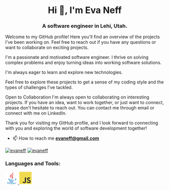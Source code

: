 <h1 align="center">Hi 👋, I'm Eva Neff</h1>
<h3 align="center">A software engineer in Lehi, Utah.</h3>

Welcome to my GitHub profile! Here you'll find an overview of the projects I've been working on. Feel free to reach out if you have any questions or want to collaborate on exciting projects.

I'm a passionate and motivated software engineer. I thrive on solving complex problems and enjoy turning ideas into working software solutions.

I'm always eager to learn and explore new technologies.

Feel free to explore these projects to get a sense of my coding style and the types of challenges I've tackled.

Open to Collaboration
I'm always open to collaborating on interesting projects. If you have an idea, want to work together, or just want to connect, please don't hesitate to reach out. You can contact me through email or connect with me on LinkedIn.

Thank you for visiting my GitHub profile, and I look forward to connecting with you and exploring the world of software development together!
- 📫 How to reach me **evaneff@gmail.com**</h3>
<p align="left">
<a href="https://linkedin.com/in/evaneff" target="blank"><img align="center" src="https://raw.githubusercontent.com/rahuldkjain/github-profile-readme-generator/master/src/images/icons/Social/linked-in-alt.svg" alt="evaneff" height="30" width="40" /></a>
<a href="https://fb.com/evaneff" target="blank"><img align="center" src="https://raw.githubusercontent.com/rahuldkjain/github-profile-readme-generator/master/src/images/icons/Social/facebook.svg" alt="evaneff" height="30" width="40" /></a>
</p>

<h3 align="left">Languages and Tools:</h3>
<p align="left"> <a href="https://www.java.com" target="_blank" rel="noreferrer"> <img src="https://raw.githubusercontent.com/devicons/devicon/master/icons/java/java-original.svg" alt="java" width="40" height="40"/> </a> <a href="https://developer.mozilla.org/en-US/docs/Web/JavaScript" target="_blank" rel="noreferrer"> <img src="https://raw.githubusercontent.com/devicons/devicon/master/icons/javascript/javascript-original.svg" alt="javascript" width="40" height="40"/> </a> </p>
